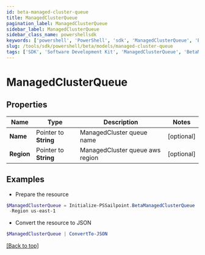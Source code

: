 ```yaml
---
id: beta-managed-cluster-queue
title: ManagedClusterQueue
pagination_label: ManagedClusterQueue
sidebar_label: ManagedClusterQueue
sidebar_class_name: powershellsdk
keywords: ['powershell', 'PowerShell', 'sdk', 'ManagedClusterQueue', 'BetaManagedClusterQueue'] 
slug: /tools/sdk/powershell/beta/models/managed-cluster-queue
tags: ['SDK', 'Software Development Kit', 'ManagedClusterQueue', 'BetaManagedClusterQueue']
---
```



# ManagedClusterQueue

## Properties

Name | Type | Description | Notes
------------ | ------------- | ------------- | -------------
**Name** |  Pointer to **String** | ManagedCluster queue name | [optional] 
**Region** |  Pointer to **String** | ManagedCluster queue aws region | [optional] 

## Examples

- Prepare the resource
```powershell
$ManagedClusterQueue = Initialize-PSSailpoint.BetaManagedClusterQueue  -Name megapod-useast1-denali-lwt-cluster-1533 `
 -Region us-east-1
```

- Convert the resource to JSON
```powershell
$ManagedClusterQueue | ConvertTo-JSON
```


[[Back to top]](#) 

